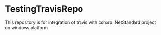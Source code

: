 # TestingTravisRepo
This repository is for integration of travis with csharp .NetStandard project on windows platform
